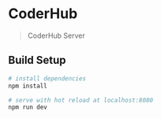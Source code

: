 # CoderHub

> CoderHub Server

## Build Setup

``` bash
# install dependencies
npm install

# serve with hot reload at localhost:8080
npm run dev

```
